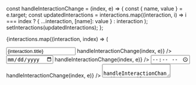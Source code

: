 const handleInteractionChange = (index, e) => {
  const { name, value } = e.target;
  const updatedInteractions = interactions.map((interaction, i) =>
    i === index ? { ...interaction, [name]: value } : interaction
  );
  setInteractions(updatedInteractions);
};

{interactions.map((interaction, index) => (
  <div key={index} className="CallSummary-interaction-section">
    <input
      className="CallSummary-input-field"
      type="text"
      placeholder="Title"
      name="title"
      value={interaction.title}
      onChange={(e) => handleInteractionChange(index, e)}
    />
    <input
      className="CallSummary-input-field"
      type="date"
      placeholder="Date"
      name="date"
      value={interaction.date}
      onChange={(e) => handleInteractionChange(index, e)}
    />
    <input
      className="CallSummary-input-field"
      type="time"
      placeholder="Time"
      name="time"
      value={interaction.time}
      onChange={(e) => handleInteractionChange(index, e)}
    />
    <textarea
      className="CallSummary-input-field"
      placeholder="Description"
      name="description"
      value={interaction.description}
      onChange={(e) => handleInteractionChange(index, e)}
    />
    <button className="CallSummary-remove-button" onClick={() => handleRemoveInteraction(index)}>Remove Interaction</button>
  </div>
))}
